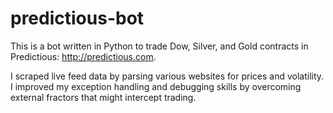 # predictious-bot

This is a bot written in Python to trade Dow, Silver, and Gold contracts in Predictious: http://predictious.com.

I scraped live feed data by parsing various websites for prices and volatility. 
I improved my exception handling and debugging skills by overcoming external fractors that might intercept trading.